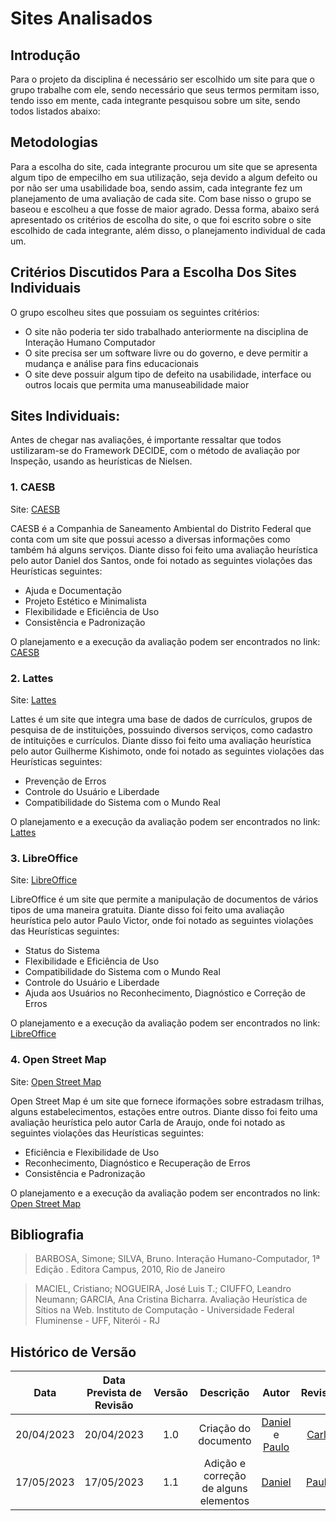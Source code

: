 # Sites Analisados

## Introdução
Para o projeto da disciplina é necessário ser escolhido um site para que o grupo trabalhe com ele, sendo necessário que seus termos permitam isso, tendo isso em mente, cada integrante pesquisou sobre um site, sendo todos listados abaixo:</p>

## Metodologias
Para a escolha do site, cada integrante procurou um site que se apresenta algum tipo de empecilho em sua utilização, seja devido a algum defeito ou por não ser uma usabilidade boa, sendo assim, cada integrante fez um planejamento de uma avaliação de cada site. Com base nisso o grupo se baseou e escolheu a que fosse de maior agrado. Dessa forma, abaixo será apresentado os critérios de escolha do site, o que foi escrito sobre o site escolhido de cada integrante, além disso, o planejamento individual de cada um.
  
## Critérios Discutidos Para a Escolha Dos Sites Individuais
O grupo escolheu sites que possuiam os seguintes critérios:

- O site não poderia ter sido trabalhado anteriormente na disciplina de Interação Humano Computador
- O site precisa ser um software livre ou do governo, e deve permitir a mudança e análise para fins educacionais
- O site deve possuir algum tipo de defeito na usabilidade, interface ou outros locais que permita uma manuseabilidade maior

## Sites Individuais:
Antes de chegar nas avaliações, é importante ressaltar que todos ustilizaram-se do Framework DECIDE, com o método de avaliação por Inspeção, usando as heurísticas de Nielsen.

### **1. CAESB**
Site: <a href="https://www.caesb.df.gov.br/" target="_blank">CAESB</a>

CAESB é a Companhia de Saneamento Ambiental do Distrito Federal que conta com um site que possui acesso a diversas informações como também há alguns serviços. Diante disso foi feito uma avaliação heurística pelo autor Daniel dos Santos, onde foi notado as seguintes violações das Heurísticas seguintes:

- Ajuda e Documentação
- Projeto Estético e Minimalista
- Flexibilidade e Eficiência de Uso
- Consistência e Padronização

O planejamento e a execução da avaliação podem ser encontrados no link: [CAESB](https://drive.google.com/drive/folders/1Yi92hkE0UVOm43nAadSVPJ_gLaCjDtKP?usp=share_link)

### **2. Lattes**
Site: <a href="https://lattes.cnpq.br/" target="_blank">Lattes</a>

Lattes é um site que integra uma base de dados de currículos, grupos de pesquisa de de instituições, possuindo diversos serviços, como cadastro de intituições e currículos. Diante disso foi feito uma avaliação heurística pelo autor Guilherme Kishimoto, onde foi notado as seguintes violações das Heurísticas seguintes:

- Prevenção de Erros
- Controle do Usuário e Liberdade
- Compatibilidade do Sistema com o Mundo Real

O planejamento e a execução da avaliação podem ser encontrados no link: [Lattes](https://drive.google.com/drive/folders/14Qzyc0o6YHg3z8W62ItGXFuEgUU5smBS?usp=share_link)

### **3. LibreOffice**
Site: <a href="https://www.libreoffice.org/" target="_blank">LibreOffice</a>

LibreOffice é um site que permite a manipulação de documentos de vários tipos de uma maneira gratuita. Diante disso foi feito uma avaliação heurística pelo autor Paulo Victor, onde foi notado as seguintes violações das Heurísticas seguintes:

- Status do Sistema
- Flexibilidade e Eficiência de Uso
- Compatibilidade do Sistema com o Mundo Real
- Controle do Usuário e Liberdade
- Ajuda aos Usuários no Reconhecimento, Diagnóstico e Correção de Erros

O planejamento e a execução da avaliação podem ser encontrados no link: [LibreOffice](https://drive.google.com/drive/folders/1g-O_vRHo8BxEwncM5NzznAyCHSlpeVn5?usp=share_link)


### **4. Open Street Map**
Site: <a href="https://www.openstreetmap.org/" target="_blank">Open Street Map</a>

Open Street Map é um site que fornece iformações sobre estradasm trilhas, alguns estabelecimentos, estações entre outros. Diante disso foi feito uma avaliação heurística pelo autor Carla de Araujo, onde foi notado as seguintes violações das Heurísticas seguintes:

- Eficiência e Flexibilidade de Uso
- Reconhecimento, Diagnóstico e Recuperação de Erros
- Consistência e Padronização

O planejamento e a execução da avaliação podem ser encontrados no link: [Open Street Map](https://drive.google.com/drive/folders/1mcIDUKcXbe6gV_wQWJcXvHI--NUNhHr7?usp=share_link)



## Bibliografia

>  BARBOSA, Simone; SILVA, Bruno. Interação Humano-Computador, 1ª Edição . Editora Campus, 2010, Rio de Janeiro

> MACIEL, Cristiano; NOGUEIRA, José Luis T.; CIUFFO, Leandro Neumann; GARCIA, Ana Cristina Bicharra. Avaliação Heurística de Sítios na Web. Instituto de Computação - Universidade Federal Fluminense - UFF, Niterói - RJ 

## Histórico de Versão
|    Data    | Data Prevista de Revisão | Versão |      Descrição       |                                                                Autor                                                                 |               Revisor               |
| :--------: | :----------------------: | :----: | :------------------: | :----------------------------------------------------------------------------------------------------------------------------------: | :---------------------------------: |
| 20/04/2023 |        20/04/2023        |  1.0   | Criação do documento | [Daniel](https://github.com/daniel-de-sousa) e [Paulo](https://github.com/PauloVictorFS)  | [Carla](https://github.com/ccarlaa) |
| 17/05/2023 |        17/05/2023        |  1.1   | Adição e correção de alguns elementos | [Daniel](https://github.com/daniel-de-sousa) | [Paulo](https://github.com/PauloVictorFS) |
